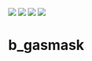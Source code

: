 <img src="https://img.shields.io/badge/-Lua-2C2D72?style=flat&logo=lua&logoColor=white"/> <img src="https://img.shields.io/badge/-FiveM-F40552?style=flat&logo=fivem&logoColor=white"/> <img src="https://img.shields.io/github/downloads/boghilife/b_gasmask/total"/>  <img src="https://img.shields.io/endpoint?url=https%3A%2F%2Fhits.dwyl.com%2Fboghilife%2Fb_gasmask.json%3Fcolor%3Dpink"/>

# b_gasmask
